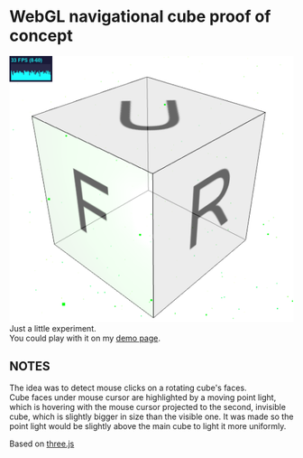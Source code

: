 WebGL navigational cube proof of concept
===
![screenshot]  
Just a little experiment.  
You could play with it on my [demo page](https://peekytoe.crabdance.com/webgl-navigation-poc).

NOTES
----
The idea was to detect mouse clicks on a rotating cube's faces.  
Cube faces under mouse cursor are highlighted by a moving point light, which is hovering
with the mouse cursor projected to the second, invisible cube, which is slightly bigger in
size than the visible one. It was made so the point light would be slightly above the main
cube to light it more uniformly.

Based on [three.js](http://github.com/mrdoob/three.js/)

[screenshot]: screenshot.png "Usage illustration"
